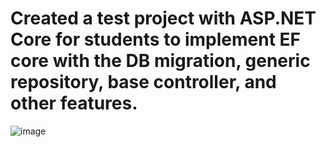 # Created a test project with ASP.NET Core for students to implement EF core with the DB migration, generic repository, base controller, and other features.

![image](https://github.com/MirolimMajidov/MyUser/assets/30924837/4ad098e0-e222-42eb-ac52-bfe4a4f8ea0b)
